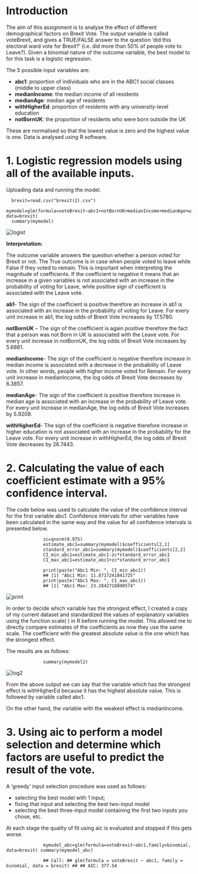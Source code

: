 # Introduction

The aim of this assignment is to analyse the effect of different demographical factors on Brexit Vote. The output variable is called voteBrexit, and gives a TRUE/FALSE answer to the question ‘did this electoral ward vote for Brexit?’ (i.e. did more than 50% of people vote to Leave?). Given a binomial nature of the outcome variable, the best model to for this task is a logistic regression.  

The 5 possible input variables are:
- **abc1**: proportion of individuals who are in the ABC1 social classes (middle to upper class)
- **medianIncome**: the median income of all residents
- **medianAge**: median age of residents
- **withHigherEd**: proportion of residents with any university-level education
- **notBornUK**: the proportion of residents who were born outside the UK

These are normalised so that the lowest value is zero and the highest value is one. Data is analysed using R software.


# 1. Logistic regression models using all of the available inputs. 

Uploading data and running the model.

      brexit=read.csv("brexit(2).csv") 
      mymodel=glm(formula=voteBrexit~abc1+notBornUK+medianIncome+medianAge+withHigherEd,family=binomial, data=brexit) 
      summary(mymodel)


![logist](https://user-images.githubusercontent.com/61549398/104131523-be59db80-536e-11eb-9cad-6e4586f85ab8.png)


**Interpretation:**

The outcome variable answers the question whether a person voted for Brexit or not. The True outcome is in case when people voted to leave while False if they voted to remain.
This is important when interpreting the magnitude of coefficients. If the coefficient is negative it means that an increase in a given variables is not associated with an increase in the probability of voting for Leave, while positive sign of coefficient is associated with the Leave vote.

**ab1**- The sign of the coefficient is positive therefore an increase in ab1 is associated with an increase in the probability of voting for Leave. For every unit increase in ab1, the log odds of Brexit Vote increases by 17.5780. 

**notBornUK** – The sign of the coefficient is again positive therefore the fact that a person was not Born in UK is associated with the Leave vote. For every unit increase in notBornUK, the log odds of Brexit Vote increases by 5.6861. 

**medianIncome**- The sign of the coefficient is negative therefore increase in median income is associated with a decrease in the probability of Leave vote. In other words, people with higher income voted for Remain. For every unit increase in medianIncome, the log odds of Brexit Vote decreases by 6.3857.

**medianAge**- The sign of the coefficient is positive therefore increase in median age is associated with an increase in the probability of Leave vote. For every unit increase in medianAge, the log odds of Brexit Vote increases by 5.9209. 

**withHigherEd**- The sign of the coefficient is negative therefore increase in higher education is not associated with an increase in the probability for the Leave vote. For every unit increase in withHigherEd, the log odds of Brexit Vote decreases by 26.7443. 


# 2. Calculating the value of each coefficient estimate with a 95% confidence interval.

The code below was used to calculate the value of the confidence interval for the first variable abc1. Confidence intervals for other variables have been calculated in the same way and the value for all confidence intervals is presented below.

                  zc=qnorm(0.975) 
                  estimate_abc1=summary(mymodel)$coefficients[2,1] 
                  standard_error_abc1=summary(mymodel)$coefficients[2,2] 
                  CI_min_abc1=estimate_abc1-zc*standard_error_abc1 
                  CI_max_abc1=estimate_abc1+zc*standard_error_abc1 
                  
                  print(paste("Abc1 Min: ", CI_min_abc1)) 
                  ## [1] "Abc1 Min: 11.8717241841725" 
                  print(paste("Abc1 Max: ", CI_max_abc1)) 
                  ## [1] "Abc1 Max: 23.2842718890574"
                  
![print](https://user-images.githubusercontent.com/61549398/104131528-c0bc3580-536e-11eb-80a9-771e40649b1f.png)

In order to decide which variable has the strongest effect, I created a copy of my current dataset and standardized the values of explanatory variables using the function scale( ) in R before running the model. This allowed me to directly compare estimates of the coefficients as now they use the same scale. The coefficient with the greatest absolute value is the one which has the strongest effect.

The results are as follows:

                  summary(mymodel2)
                  
 ![log2](https://user-images.githubusercontent.com/61549398/104131649-9d45ba80-536f-11eb-8bc6-555170f8d398.png)
 
 From the above output we can say that the variable which has the strongest effect is withHigherEd because it has the highest absolute value. This is followed by variable called abc1.
 
On the other hand, the variable with the weakest effect is medianIncome.

# 3. Using aic to perform a model selection and determine which factors are useful to predict the result of the vote.

A ‘greedy’ input selection procedure was used as follows: 

- selecting the best model with 1 input;
- fixing that input and selecting the best two-input model
- selecting the best three-input model containing the first two inputs you chose, etc. 

At each stage the quality of fit using aic is evaluated and stopped if this gets worse.

                  mymodel_abc=glm(formula=voteBrexit~abc1,family=binomial, data=brexit) summary(mymodel_abc)
                  
                  ## Call: ## glm(formula = voteBrexit ~ abc1, family = binomial, data = brexit) ## ## AIC: 377.54
                  
                  



